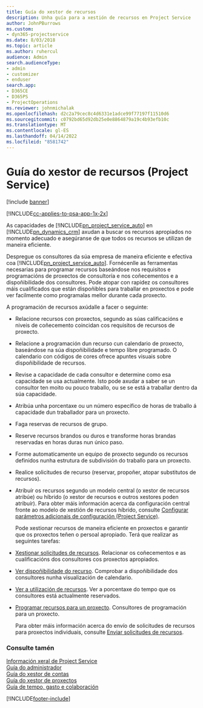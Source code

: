 ```yaml
---
title: Guía do xestor de recursos
description: Unha guía para a xestión de recursos en Project Service
author: JohnPBurrows
ms.custom:
- dyn365-projectservice
ms.date: 8/03/2018
ms.topic: article
ms.author: ruhercul
audience: Admin
search.audienceType:
- admin
- customizer
- enduser
search.app:
- D365CE
- D365PS
- ProjectOperations
ms.reviewer: johnmichalak
ms.openlocfilehash: d2c2a79cec8c4d6331e1adce99f77197f11510d6
ms.sourcegitcommit: c0792bd65d92db25e0e8864879a19c4b93efb10c
ms.translationtype: MT
ms.contentlocale: gl-ES
ms.lasthandoff: 04/14/2022
ms.locfileid: "8581742"
---
```

# <a name="resource-manager-guide-project-service"></a>Guía do xestor de recursos (Project Service)

[!include [banner](../includes/psa-now-project-operations.md)]

[!INCLUDE[cc-applies-to-psa-app-1x-2x](../includes/cc-applies-to-psa-app-1x-2x.md)]

As capacidades de [!INCLUDE[pn_project_service_auto](../includes/pn-project-service-auto.md)] en [!INCLUDE[pn_dynamics_crm](../includes/pn-dynamics-crm.md)] axudan a buscar os recursos apropiados no momento adecuado e asegúranse de que todos os recursos se utilizan de maneira eficiente.  
  
 Despregue os consultores da súa empresa de maneira eficiente e efectiva coa [!INCLUDE[pn_project_service_auto](../includes/pn-project-service-auto.md)]. Fornécenlle as ferramentas necesarias para programar recursos baseándose nos requisitos e programacións de proxectos de consultoría e nos coñecementos e a dispoñibilidade dos consultores. Pode atopar con rapidez os consultores máis cualificados que están dispoñibles para traballar en proxectos e pode ver facilmente como programalas mellor durante cada proxecto.  
  
 A programación de recursos axúdalle a facer o seguinte:  
  
- Relacione recursos con proxectos, segundo as súas calificacións e niveis de coñecemento coincidan cos requisitos de recursos de proxecto.  
  
- Relacione a programación dun recurso cun calendario de proxecto, baseándose na súa dispoñibilidade e tempo libre programado. O calendario con códigos de cores ofrece apuntes visuais sobre dispoñibilidade de recursos.  
  
- Revise a capacidade de cada consultor e determine como esa capacidade se usa actualmente. Isto pode axudar a saber se un consultor ten moito ou pouco traballo, ou se se está a traballar dentro da súa capacidade.  
  
- Atribúa unha porcentaxe ou un número específico de horas de traballo á capacidade dun traballador para un proxecto.  
  
- Faga reservas de recursos de grupo.  
  
- Reserve recursos brandos ou duros e transforme horas brandas reservadas en horas duras nun único paso.  
  
- Forme automaticamente un equipo de proxecto segundo os recursos definidos nunha estrutura de subdivisión do traballo para un proxecto.  
  
- Realice solicitudes de recurso (reservar, propoñer, atopar substitutos de recursos).  
  
- Atribuír os recursos segundo un modelo central (o xestor de recursos atribúe) ou híbrido (o xestor de recursos e outros xestores poden atribuír). Para obter máis información acerca da configuración central fronte ao modelo de xestión de recursos híbrido, consulte [Configurar parámetros adicionais de configuración (Project Service)](../psa/configure-additional-parameters-settings.md).  
  
  Pode xestionar recursos de maneira eficiente en proxectos e garantir que os proxectos teñen o persoal apropiado. Terá que realizar as seguintes tarefas:  
  
- [Xestionar solicitudes de recursos](../psa/manage-resource-requests.md). Relacionar os coñecementos e as cualificacións dos consultores cos proxectos apropiados.  
  
- [Ver dispoñibilidade do recurso](../psa/view-resource-availability.md). Comprobar a dispoñibilidade dos consultores nunha visualización de calendario.  
  
- [Ver a utilización de recursos](../psa/view-resource-utilization.md). Ver a porcentaxe do tempo que os consultores está actualmente reservados.  
  
- [Programar recursos para un proxecto](../psa/schedule-resources-project.md). Consultores de programación para un proxecto.  
  
  Para obter máis información acerca do envío de solicitudes de recursos para proxectos individuais, consulte [Enviar solicitudes de recursos](../psa/submit-resource-requests.md).  
  
### <a name="see-also"></a>Consulte tamén  
 [Información xeral de Project Service](../psa/overview.md)   
 [Guía do administrador](../psa/admin-guide.md)   
 [Guía do xestor de contas](../psa/account-manager-guide.md)   
 [Guía do xestor de proxectos](../psa/project-manager-guide.md)   
 [Guía de tempo, gasto e colaboración](../psa/time-expense-collaboration-guide.md)


[!INCLUDE[footer-include](../includes/footer-banner.md)]
